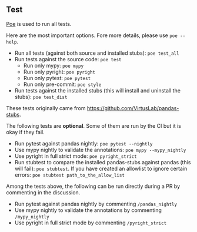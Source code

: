 ## Test

[Poe](https://github.com/nat-n/poethepoet) is used to run all tests.

Here are the most important options. Fore more details, please use `poe --help`.

- Run all tests (against both source and installed stubs): `poe test_all`
- Run tests against the source code: `poe test`
  - Run only mypy: `poe mypy`
  - Run only pyright: `poe pyright`
  - Run only pytest: `poe pytest`
  - Run only pre-commit: `poe style`
- Run tests against the installed stubs (this will install and uninstall the stubs): `poe test_dist`

These tests originally came from https://github.com/VirtusLab/pandas-stubs.

The following tests are **optional**. Some of them are run by the CI but it is okay if they fail.

- Run pytest against pandas nightly: `poe pytest --nightly`
- Use mypy nightly to validate the annotations: `poe mypy --mypy_nightly`
- Use pyright in full strict mode: `poe pyright_strict`
- Run stubtest to compare the installed pandas-stubs against pandas (this will fail): `poe stubtest`. If you have created an allowlist to ignore certain errors: `poe stubtest path_to_the_allow_list`

Among the tests above, the following can be run directly during a PR by commenting in the discussion.

- Run pytest against pandas nightly by commenting `/pandas_nightly`
- Use mypy nightly to validate the annotations by commenting `/mypy_nightly`
- Use pyright in full strict mode by commenting `/pyright_strict`
